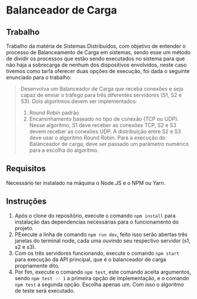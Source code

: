 # Balanceador de Carga

## Trabalho

Trabalho da matéria de Sistemas Distribuidos, com objetivo de entender o processo de Balanceamento de Carga em sistemas, sendo esse
um método de dividir os processos que estão sendo executados no sistema para que não haja a sobrecarga de nenhum dos dispositivos envolvidos,
neste caso tivemos como tarfa oferecer duas opções de execução, foi dada o seguinte enunciado para o trabalho:

> Desenvolva um Balanceador de Carga que receba conexões e seja capaz de enviar o tráfego para três diferentes servidores (S1, S2 e S3). Dois algoritmos devem ser implementados:
>
> 1. Round Robin padrão
> 2. Encaminhamento baseado no tipo de conexão (TCP ou UDP). Nesse algoritmo, S1 deve receber as conexões TCP, S2 e S3 devem receber as conexões UDP. A distribuição entre S2 e S3 deve usar o algoritmo Round Robin.
>    Para a execução do Balanceador de carga, deve ser passado um parâmetro numérico para a escolha do algoritmo.

## Requisitos

Necessário ter instalado na máquina o Node.JS e o NPM ou Yarn.

## Instruções

1. Após o clone do repositório, execute o comando `npm install` para instalação das dependencias necessárias para o funcionamento do projeto.
2. PExecute a linha de comando `npm run dev`, feito isso serão abertas três janelas do terminal node, cada uma ouvindo seu respectivo servidor (s1, s2 e s3).
3. Com os três servidores funcionando, execute o comando `npm start` para execução da API principal, que é o balanceador de carga propriamente dito.
4. Por fim, execute o comando `npm test`, este comando aceita argumentos, sendo `npm test -- 1` a primeira opção de implementação, e o comando `npm test` a segunda opção. Escolha apenas um. Com isso o algoritmo de teste será executado.
